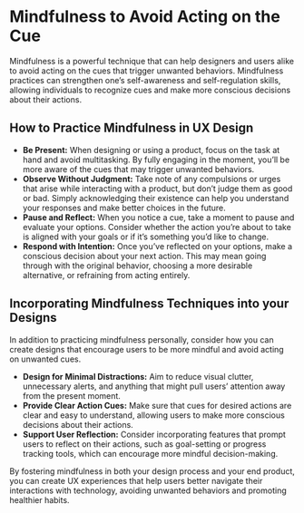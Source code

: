 # Mindfulness to Avoid Acting on the Cue

Mindfulness is a powerful technique that can help designers and users alike to avoid acting on the cues that trigger unwanted behaviors. Mindfulness practices can strengthen one’s self-awareness and self-regulation skills, allowing individuals to recognize cues and make more conscious decisions about their actions.

## How to Practice Mindfulness in UX Design

- **Be Present:** When designing or using a product, focus on the task at hand and avoid multitasking. By fully engaging in the moment, you’ll be more aware of the cues that may trigger unwanted behaviors.
- **Observe Without Judgment:** Take note of any compulsions or urges that arise while interacting with a product, but don’t judge them as good or bad. Simply acknowledging their existence can help you understand your responses and make better choices in the future.
- **Pause and Reflect:** When you notice a cue, take a moment to pause and evaluate your options. Consider whether the action you’re about to take is aligned with your goals or if it’s something you’d like to change.
- **Respond with Intention:** Once you’ve reflected on your options, make a conscious decision about your next action. This may mean going through with the original behavior, choosing a more desirable alternative, or refraining from acting entirely.

## Incorporating Mindfulness Techniques into your Designs

In addition to practicing mindfulness personally, consider how you can create designs that encourage users to be more mindful and avoid acting on unwanted cues.

- **Design for Minimal Distractions:** Aim to reduce visual clutter, unnecessary alerts, and anything that might pull users’ attention away from the present moment.
- **Provide Clear Action Cues:** Make sure that cues for desired actions are clear and easy to understand, allowing users to make more conscious decisions about their actions.
- **Support User Reflection:** Consider incorporating features that prompt users to reflect on their actions, such as goal-setting or progress tracking tools, which can encourage more mindful decision-making.

By fostering mindfulness in both your design process and your end product, you can create UX experiences that help users better navigate their interactions with technology, avoiding unwanted behaviors and promoting healthier habits.
